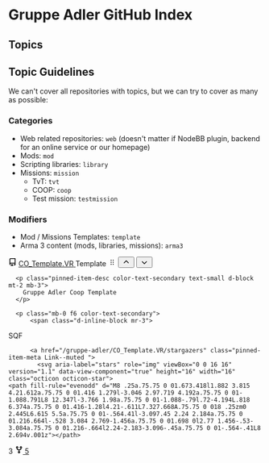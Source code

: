 # Gruppe Adler GitHub Index

## Topics

## Topic Guidelines
We can't cover all repositories with topics, but we can try to cover as many as possible:

### Categories
- Web related repositories: `web` (doesn't matter if NodeBB plugin, backend for an online service or our homepage)
- Mods: `mod`
- Scripting libraries: `library`
- Missions: `mission`
  - TvT: `tvt`
  - COOP: `coop`
  - Test mission: `testmission`

### Modifiers
- Mod / Missions Templates: `template`
- Arma 3 content (mods, libraries, missions): `arma3`


<div class="Box d-flex pinned-item-list-item p-3 width-full js-pinned-item-list-item public sortable-button-item source reorderable">
    <div class="pinned-item-list-item-content">
      <div class="d-flex width-full flex-items-center position-relative">
        <svg aria-hidden="true" viewBox="0 0 16 16" version="1.1" data-view-component="true" height="16" width="16" class="octicon octicon-repo mr-2 color-text-secondary flex-shrink-0">
    <path fill-rule="evenodd" d="M2 2.5A2.5 2.5 0 014.5 0h8.75a.75.75 0 01.75.75v12.5a.75.75 0 01-.75.75h-2.5a.75.75 0 110-1.5h1.75v-2h-8a1 1 0 00-.714 1.7.75.75 0 01-1.072 1.05A2.495 2.495 0 012 11.5v-9zm10.5-1V9h-8c-.356 0-.694.074-1 .208V2.5a1 1 0 011-1h8zM5 12.25v3.25a.25.25 0 00.4.2l1.45-1.087a.25.25 0 01.3 0L8.6 15.7a.25.25 0 00.4-.2v-3.25a.25.25 0 00-.25-.25h-3.5a.25.25 0 00-.25.25z"></path>
</svg>
        <a class="text-bold flex-auto min-width-0 " data-hydro-click="{&quot;event_type&quot;:&quot;user_profile.click&quot;,&quot;payload&quot;:{&quot;profile_user_id&quot;:8603706,&quot;target&quot;:&quot;PINNED_REPO&quot;,&quot;user_id&quot;:12705416,&quot;originating_url&quot;:&quot;https://github.com/gruppe-adler&quot;}}" data-hydro-click-hmac="1e54dca451d33839ed52d8bbcfc1ef69f975353caad39b85548527ff1d5640d8" href="/gruppe-adler/CO_Template.VR">
<span class="repo" title="CO_Template.VR">CO_Template.VR</span>
</a>        <span class="Label Label--secondary v-align-middle ">Template</span>
          <input type="hidden" name="pinned_item_ids[]" id="pinned-item-reorder-MDEwOlJlcG9zaXRvcnk2NTg1MDA0NA==" value="MDEwOlJlcG9zaXRvcnk2NTg1MDA0NA==" class="form-control">
          <span class="pinned-item-handle js-pinned-item-reorder pl-2" title="Drag to reorder">
            <svg aria-hidden="true" viewBox="0 0 16 16" version="1.1" data-view-component="true" height="16" width="16" class="octicon octicon-grabber">
    <path fill-rule="evenodd" d="M10 13a1 1 0 100-2 1 1 0 000 2zm-4 0a1 1 0 100-2 1 1 0 000 2zm1-5a1 1 0 11-2 0 1 1 0 012 0zm3 1a1 1 0 100-2 1 1 0 000 2zm1-5a1 1 0 11-2 0 1 1 0 012 0zM6 5a1 1 0 100-2 1 1 0 000 2z"></path>
</svg>
          </span>
          <button type="button" class="btn btn-outline btn-sm show-on-focus sortable-button js-sortable-button right-0" data-direction="up">
            <svg aria-label="Move CO_Template.VR up" role="img" viewBox="0 0 16 16" version="1.1" data-view-component="true" height="16" width="16" class="octicon octicon-chevron-up">
    <path fill-rule="evenodd" d="M3.22 9.78a.75.75 0 010-1.06l4.25-4.25a.75.75 0 011.06 0l4.25 4.25a.75.75 0 01-1.06 1.06L8 6.06 4.28 9.78a.75.75 0 01-1.06 0z"></path>
</svg>
          </button>
          <button type="button" class="btn btn-outline btn-sm show-on-focus sortable-button js-sortable-button right-0" data-direction="down">
            <svg aria-label="Move CO_Template.VR down" role="img" viewBox="0 0 16 16" version="1.1" data-view-component="true" height="16" width="16" class="octicon octicon-chevron-down">
    <path fill-rule="evenodd" d="M12.78 6.22a.75.75 0 010 1.06l-4.25 4.25a.75.75 0 01-1.06 0L3.22 7.28a.75.75 0 011.06-1.06L8 9.94l3.72-3.72a.75.75 0 011.06 0z"></path>
</svg>
          </button>
      </div>


      <p class="pinned-item-desc color-text-secondary text-small d-block mt-2 mb-3">
        Gruppe Adler Coop Template
      </p>

      <p class="mb-0 f6 color-text-secondary">
          <span class="d-inline-block mr-3">
  <span class="repo-language-color" style="background-color: #3F3F3F"></span>
  <span itemprop="programmingLanguage">SQF</span>
</span>

          <a href="/gruppe-adler/CO_Template.VR/stargazers" class="pinned-item-meta Link--muted ">
            <svg aria-label="stars" role="img" viewBox="0 0 16 16" version="1.1" data-view-component="true" height="16" width="16" class="octicon octicon-star">
    <path fill-rule="evenodd" d="M8 .25a.75.75 0 01.673.418l1.882 3.815 4.21.612a.75.75 0 01.416 1.279l-3.046 2.97.719 4.192a.75.75 0 01-1.088.791L8 12.347l-3.766 1.98a.75.75 0 01-1.088-.79l.72-4.194L.818 6.374a.75.75 0 01.416-1.28l4.21-.611L7.327.668A.75.75 0 018 .25zm0 2.445L6.615 5.5a.75.75 0 01-.564.41l-3.097.45 2.24 2.184a.75.75 0 01.216.664l-.528 3.084 2.769-1.456a.75.75 0 01.698 0l2.77 1.456-.53-3.084a.75.75 0 01.216-.664l2.24-2.183-3.096-.45a.75.75 0 01-.564-.41L8 2.694v.001z"></path>
</svg>
            3
          </a>
          <a href="/gruppe-adler/CO_Template.VR/network/members" class="pinned-item-meta Link--muted ">
            <svg aria-label="forks" role="img" viewBox="0 0 16 16" version="1.1" data-view-component="true" height="16" width="16" class="octicon octicon-repo-forked">
    <path fill-rule="evenodd" d="M5 3.25a.75.75 0 11-1.5 0 .75.75 0 011.5 0zm0 2.122a2.25 2.25 0 10-1.5 0v.878A2.25 2.25 0 005.75 8.5h1.5v2.128a2.251 2.251 0 101.5 0V8.5h1.5a2.25 2.25 0 002.25-2.25v-.878a2.25 2.25 0 10-1.5 0v.878a.75.75 0 01-.75.75h-4.5A.75.75 0 015 6.25v-.878zm3.75 7.378a.75.75 0 11-1.5 0 .75.75 0 011.5 0zm3-8.75a.75.75 0 100-1.5.75.75 0 000 1.5z"></path>
</svg>
            5
          </a>
      </p>
    </div>
  </div>